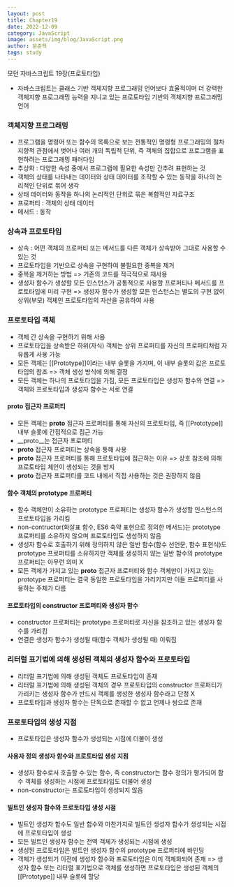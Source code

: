 ```yaml
---
layout: post
title: Chapter19
date: 2022-12-09
category: JavaScript
image: assets/img/blog/JavaScript.png
author: 문준혁
tags: study
---
```


모던 자바스크립트 19장(프로토타입)

* 자바스크립트는 클래스 기반 객체지향 프로그래밍 언어보다 효율적이며 더 강력한 객체지향 프로그래밍 능력을 지니고 있는 프로토타입 기반의 객체지향 프로그래밍 언어

### 객체지향 프로그래밍

* 프로그램을 명령어 또는 함수의 목록으로 보는 전통적인 명령형 프로그래밍의 절차지향적 관점에서 벗어나 여러 개의 독립적 단위, 즉 객체의 집합으로 프로그램을 표현하려는 프로그래밍 패러다임
* 추상화 : 다양한 속성 중에서 프로그램에 필요한 속성만 간추려 표현하는 것
* 객체의 상태를 나타내는 데이터와 상태 데이터를 조작할 수 있는 동작을 하나의 논리적인 단위로 묶어 생각
* 상태 데이터와 동작을 하나의 논리적인 단위로 묶은 복합적인 자료구조
* 프로퍼티 : 객체의 상태 데이터
* 메서드 : 동작

### 상속과 프로토타입

* 상속 : 어떤 객체의 프로퍼티 또는 메서드를 다른 객체가 상속받아 그대로 사용할 수 있는 것
* 프로토타입을 기반으로 상속을 구현하여 불필요한 중복을 제거
* 중복을 제거하는 방법 => 기존의 코드를 적극적으로 재사용
* 생성자 함수가 생성할 모든 인스턴스가 공통적으로 사용할 프로퍼티나 메서드를 프로토타입에 미리 구현 => 생성자 함수가 생성할 모든 인스턴스는 별도의 구현 없이 상위(부모) 객체인 프로토타입의 자산을 공유하여 사용

### 프로토타입 객체

* 객체 간 상속을 구현하기 위해 사용
* 프로토타입을 상속받은 하위(자식) 객체는 상위 프로퍼티를 자신의 프로퍼티처럼 자유롭게 사용 가능
* 모든 객체는 [[Prototype]]이라는 내부 슬롯을 가지며, 이 내부 슬롯의 값은 프로토타입의 참조 => 객체 생성 방식에 의해 결정
* 모든 객체는 하나의 프로토타입을 가짐, 모든 프로토타입은 생성자 함수와 연결 => 객체와 프로토타입과 생성자 함수는 서로 연결

#### __proto__ 접근자 프로퍼티

* 모든 객체는 __proto__ 접근자 프로퍼티를 통해 자신의 프로토타입, 즉 [[Prototype]] 내부 슬롯에 간접적으로 접근 가능
* __proto__는 접근자 프로퍼티
* __proto__ 접근자 프로퍼티는 상속을 통해 사용
* __proto__ 접근자 프로퍼티를 통해 프로토타입에 접근하는 이유 => 상호 참조에 의해 프로토타입 체인이 생성되는 것을 방지
* __proto__ 접근자 프로퍼티를 코드 내에서 직접 사용하는 것은 권장하지 않음

#### 함수 객체의 prototype 프로퍼티

* 함수 객체만이 소유하는 prototype 프로퍼티는 생성자 함수가 생성할 인스턴스의 프로토타입을 가리킴
* non-contructor(화살표 함수, ES6 축약 표현으로 정의한 메서드)는 prototype 프로퍼티를 소유하지 않으며 프로토타입도 생성하지 않음
* 생성자 함수로 호출하기 위해 정의하지 않은 일반 함수(함수 선언문, 함수 표현식)도 prototype 프로퍼티를 소유하지만 객체를 생성하지 않는 일반 함수의 prototype 프로퍼티는 아무런 의미 X
* 모든 객체가 가지고 있는 __proto__ 접근자 프로퍼티와 함수 객체만이 가지고 있는 prototype 프로퍼티는 결국 동일한 프로토타입을 가리키지만 이들 프로퍼티를 사용하는 주체가 다름

#### 프로토타입의 constructor 프로퍼티와 생성자 함수

* constructor 프로퍼티는 prototype 프로퍼티로 자신을 참조하고 있는 생성자 함수를 가리킴
* 연결은 생성자 함수가 생성될 때(함수 객체가 생성될 때) 이뤄짐

### 리터럴 표기법에 의해 생성된 객체의 생성자 함수와 프로토타입

* 리터럴 표기법에 의해 생성된 객체도 프로토타입이 존재
* 리터럴 표기법에 의해 생성된 객체의 경우 프로토타입의 constructor 프로퍼티가 가리키는 생성자 함수가 반드시 객체를 생성한 생성자 함수라고 단정 X
* 프로토타입과 생성자 함수는 단독으로 존재할 수 없고 언제나 쌍으로 존재

### 프로토타입의 생성 지점

* 프로토타입은 생성자 함수가 생성되는 시점에 더불어 생성

#### 사용자 정의 생성자 함수와 프로토타입 생성 지점

* 생성자 함수로서 호출할 수 있는 함수, 즉 constructor는 함수 정의가 평가되어 함수 객체를 생성하는 시점에 프로토타입도 더불어 생성
* non-constructor는 프로토타입이 생성되지 않음

#### 빌트인 생성자 함수와 프로토타입 생성 시점

* 빌트인 생성자 함수도 일반 함수와 마찬가지로 빌트인 생성자 함수가 생성되는 시점에 프로토타입이 생성
* 모든 빌트인 생성자 함수는 전역 객체가 생성되는 시점에 생성
* 생성된 프로토타입은 빌트인 생성자 함수의 prototype 프로퍼티에 바인딩
* 객체가 생성되기 이전에 생성자 함수와 프로토타입은 이미 객체화되어 존재 => 생성자 함수 또는 리터럴 표기법으로 객체를 생성하면 프로토타입은 생성된 객체의 [[Prototype]] 내부 슬롯에 할당
